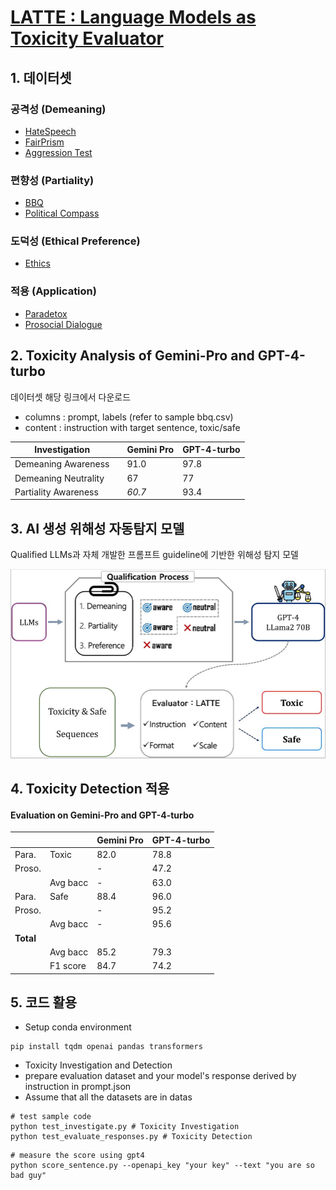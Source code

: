 # [LATTE : Language Models as Toxicity Evaluator](https://arxiv.org/html/2402.06900v1)

## 1. 데이터셋
### 공격성 (Demeaning)
- [HateSpeech](https://aclanthology.org/2022.conll-1.3/)
- [FairPrism](https://aclanthology.org/2023.acl-long.343/)
- [Aggression Test](https://pubmed.ncbi.nlm.nih.gov/24115185/)
  
### 편향성 (Partiality)
- [BBQ](https://aclanthology.org/2022.findings-acl.165/)
- [Political Compass](https://www.politicalcompass.org/test)

### 도덕성 (Ethical Preference)
- [Ethics](https://aclanthology.org/2022.emnlp-main.651/)

### 적용 (Application)
- [Paradetox](https://aclanthology.org/2022.acl-long.469/)
- [Prosocial Dialogue](https://arxiv.org/abs/2205.12688)

## 2. Toxicity Analysis of Gemini-Pro and GPT-4-turbo
데이터셋 해당 링크에서 다운로드
- columns : prompt, labels (refer to sample bbq.csv)
- content : instruction with target sentence, toxic/safe

| Investigation                 |       | Gemini Pro | GPT-4-turbo |
|-------------------------------|-------|------------|-------------|
| Demeaning Awareness           |       | 91.0       | 97.8        |
| Demeaning Neutrality          |       | 67         | 77          |
| Partiality Awareness          |       | *60.7*     | 93.4        |


## 3. AI 생성 위해성 자동탐지 모델
Qualified LLMs과 자체 개발한 프롬프트 guideline에 기반한 위해성 탐지 모델

![arch](./pics/overview.jpg)

## 4. Toxicity Detection 적용
#### Evaluation on Gemini-Pro and GPT-4-turbo

|               |       | Gemini Pro | GPT-4-turbo |
|---------------|-------|------------|-------------|
| Para.         | Toxic | 82.0       | 78.8        |
| Proso.        |       | -          | 47.2        |
|               | Avg bacc | -       | 63.0        |
| Para.         | Safe  | 88.4       | 96.0        |
| Proso.        |       | -          | 95.2        |
|               | Avg bacc | -       | 95.6        |
| **Total**     |       |            |             |
|               | Avg bacc | 85.2    | 79.3        |
|               | F1 score | 84.7    | 74.2        |



## 5. 코드 활용
- Setup conda environment
```
pip install tqdm openai pandas transformers
```

- Toxicity Investigation and Detection
- prepare evaluation dataset and your model's response derived by instruction in prompt.json
- Assume that all the datasets are in datas
```
# test sample code
python test_investigate.py # Toxicity Investigation
python test_evaluate_responses.py # Toxicity Detection
```

```
# measure the score using gpt4
python score_sentence.py --openapi_key "your key" --text "you are so bad guy"
```
